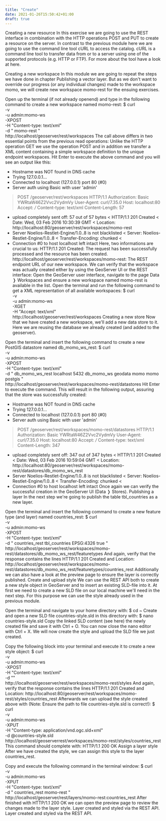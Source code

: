 ```yaml
---
title: "Create"
date: 2021-01-26T15:50:42+01:00
draft: true
---
```


Creating a new resource
In this exercise we are going to use the REST interface in combination with the HTTP operations POST and PUT to create a resource on the server. In contrast to the previous module here we are going to use the command line tool cURL to access the catalog. cURL is a command line tool to transfer data from or to a server using one of the supported protocols (e.g. HTTP or FTP). For more about the tool have a look at here.

Creating a new workspace
In this module we are going to repeat the steps we have done in chapter Publishing a vector layer. But as we don't want to override our progress (or any individual changes) made to the workspace momo, we will create new workspace momo-rest for the ensuing exercises.

Open up the terminal (if not already openend) and type in the following command to create a new workspace named momo-rest:
  $ curl \
    -v \
    -u admin:momo-ws\
    -XPOST \
    -H "Content-type: text/xml" \
    -d "<workspace>
          <name>momo-rest</name>
        </workspace>" \
    http://localhost/geoserver/rest/workspaces
The call above differs in two essential points from the previous read operations: Unlike the HTTP operation GET we use the operation POST and in addition we transfer a XML content containing a simple workspace definition to the unique endpoint workspaces.
Hit Enter to execute the above command and you will see an output like this:
  * Hostname was NOT found in DNS cache
  *   Trying 127.0.0.1...
  * Connected to localhost (127.0.0.1) port 80 (#0)
  * Server auth using Basic with user 'admin'
  > POST /geoserver/rest/workspaces HTTP/1.1
  > Authorization: Basic YWRtaW46Z2Vvc2VydmVy
  > User-Agent: curl/7.35.0
  > Host: localhost:80
  > Accept: */*
  > Content-type: text/xml
  > Content-Length: 57
  >
  * upload completely sent off: 57 out of 57 bytes
  < HTTP/1.1 201 Created
  < Date: Wed, 03 Feb 2016 10:30:39 GMT
  < Location: http://localhost:80/geoserver/rest/workspaces/momo-rest
  * Server Noelios-Restlet-Engine/1.0..8 is not blacklisted
  < Server: Noelios-Restlet-Engine/1.0..8
  < Transfer-Encoding: chunked
  <
  * Connection #0 to host localhost left intact
Here, two informations are crucial to us:
HTTP/1.1 201 Created: The request has been successfully processed and the resource has been created.
http://localhost/geoserver/rest/workspaces/momo-rest: The REST endpoint URL of our new workspace.
We can verify that the workspace was actually created either by using the GeoServer UI or the REST interface:
Open the GeoServer user interface, navigate to the page Data ❭ Workspaces and ensure a new workspace named momo-rest is available in the list.
Open the terminal and run the following command to get a XML representation of all available workspaces:
  $ curl \
    -v \
    -u admin:momo-ws \
    -XGET \
    -H "Accept: text/xml" \
    http://localhost/geoserver/rest/workspaces
Creating a new store
Now that we have created a new workspace, we'll add a new data store to it. Here we are reusing the database we already created (and added to the geoserver).

Open the terminal and insert the following command to create a new PostGIS datastore named db_momo_ws_rest:
  $ curl \
    -v \
    -u admin:momo-ws \
    -XPOST \
    -H "Content-type: text/xml" \
    -d "<dataStore>
          <name>db_momo_ws_rest</name>
          <connectionParameters>
            <host>localhost</host>
            <port>5432</port>
            <database>db_momo_ws</database>
            <schema>geodata</schema>
            <user>momo</user>
            <passwd>momo</passwd>
            <dbtype>postgis</dbtype>
          </connectionParameters>
        </dataStore>" \
    http://localhost/geoserver/rest/workspaces/momo-rest/datastores
Hit Enter to execute the command. This will result in the following output, assuring that the store was successfully created:
  * Hostname was NOT found in DNS cache
  *   Trying 127.0.0.1...
  * Connected to localhost (127.0.0.1) port 80 (#0)
  * Server auth using Basic with user 'admin'
  > POST /geoserver/rest/workspaces/momo-rest/datastores HTTP/1.1
  > Authorization: Basic YWRtaW46Z2Vvc2VydmVy
  > User-Agent: curl/7.35.0
  > Host: localhost:80
  > Accept: */*
  > Content-type: text/xml
  > Content-Length: 347
  >
  * upload completely sent off: 347 out of 347 bytes
  < HTTP/1.1 201 Created
  < Date: Wed, 03 Feb 2016 10:59:04 GMT
  < Location: http://localhost:80/geoserver/rest/workspaces/momo-rest/datastores/db_momo_ws_rest
  * Server Noelios-Restlet-Engine/1.0..8 is not blacklisted
  < Server: Noelios-Restlet-Engine/1.0..8
  < Transfer-Encoding: chunked
  <
  * Connection #0 to host localhost left intact
Once again we can verify the successful creation in the GeoServer UI (Data ❭ Stores).
Publishing a layer
In the next step we're going to publish the table tbl_countries as a new layer.

Open the terminal and insert the following command to create a new feature type (and layer) named countries_rest:
  $ curl \
    -v \
    -u admin:momo-ws \
    -XPOST \
    -H "Content-type: text/xml" \
    -d "<featureType>
          <name>countries_rest</name>
          <nativeName>tbl_countries</nativeName>
          <title>Countries</title>
          <nativeCRS>EPSG:4326</nativeCRS>
          <enabled>true</enabled>
        </featureType>" \
  http://localhost/geoserver/rest/workspaces/momo-rest/datastores/db_momo_ws_rest/featuretypes
And again, verify that the response contains the lines
  HTTP/1.1 201 Created
and
  Location: http://localhost/geoserver/rest/workspaces/momo-rest/datastores/db_momo_ws_rest/featuretypes/countries_rest
Additionally we can also have a look at the preview page to ensure the layer is correctly published.
Create and upload style
We can use the REST API both to create a new style object in GeoServer and to insert an existing SLD-file into it. At first we need to create a new SLD file on our local machine we'll need in the next step. For this purpose we can use the style already used in the previous module.

Open the terminal and navigate to your home directory with:
  $ cd ~
Create and open a new SLD file countries-style.sld in this directory with:
  $ nano countries-style.sld
Copy the linked SLD content (see here) the newly created file and save it with Ctrl + O. You can now close the nano editor with Ctrl + X.
We will now create the style and upload the SLD file we just created.

Copy the following block into your terminal and execute it to create a new style object:
  $ curl \
    -v \
    -u admin:momo-ws \
    -XPOST \
    -H "Content-type: text/xml" \
    -d "<style>
          <name>countries_rest</name>
          <filename>countries-style.sld</filename>
        </style>" \
    http://localhost/geoserver/rest/workspaces/momo-rest/styles
And again, verify that the response contains the lines
  HTTP/1.1 201 Created
and
  Location: http://localhost:80/geoserver/rest/workspaces/momo-rest/styles/countries_rest
Afterwards we can upload the style created above with (Note: Ensure the path to file countries-style.sld is correct!):
  $ curl \
    -v \
    -u admin:momo-ws \
    -XPUT \
    -H "Content-type: application/vnd.ogc.sld+xml" \
    -d @countries-style.sld \
    http://localhost/geoserverrest/workspaces/momo-rest/styles/countries_rest
This command should complete with:
  HTTP/1.1 200 OK
Assign a layer style
After we have created the style, we can assign this style to the layer countries_rest.

Copy and execute the following command in the terminal window:
  $ curl \
    -v \
    -u admin:momo-ws \
    -XPUT \
    -H "Content-type: text/xml" \
    -d "<layer>
          <defaultStyle>
            <name>countries_rest</name>
            <workspace>momo-rest</workspace>
          </defaultStyle>
        </layer>" \
    http://localhost/geoserver/rest/layers/momo-rest:countries_rest
After finished with HTTP/1.1 200 OK we can open the preview page to review the changes made to the layer style.
Layer created and styled via the REST API.
Layer created and styled via the REST API.
